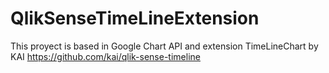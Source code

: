 # QlikSenseTimeLineExtension
This proyect is based in Google Chart API and extension TimeLineChart by KAI https://github.com/kai/qlik-sense-timeline
